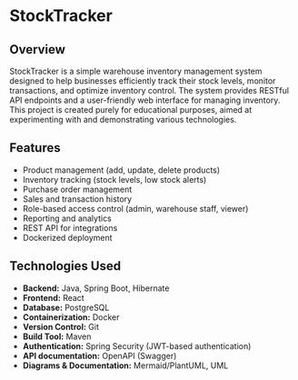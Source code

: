# StockTracker

## Overview
StockTracker is a simple warehouse inventory management system designed to help businesses efficiently track their stock levels, monitor transactions, and optimize inventory control. The system provides RESTful API endpoints and a user-friendly web interface for managing inventory. This project is created purely for educational purposes, aimed at experimenting with and demonstrating various technologies.

## Features
- Product management (add, update, delete products)
- Inventory tracking (stock levels, low stock alerts)
- Purchase order management
- Sales and transaction history
- Role-based access control (admin, warehouse staff, viewer)
- Reporting and analytics
- REST API for integrations
- Dockerized deployment

## Technologies Used
- **Backend:** Java, Spring Boot, Hibernate
- **Frontend:** React
- **Database:** PostgreSQL
- **Containerization:** Docker
- **Version Control:** Git
- **Build Tool:** Maven
- **Authentication:** Spring Security (JWT-based authentication)
- **API documentation:** OpenAPI (Swagger)
- **Diagrams & Documentation:** Mermaid/PlantUML, UML

